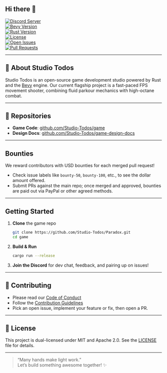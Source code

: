 ## Hi there 👋

[![Discord Server](https://dcbadge.limes.pink/api/server/https://discord.gg/gUhceNEt5A)](https://discord.gg/gUhceNEt5A)  
[![Bevy Version](https://img.shields.io/badge/Bevy-0.10-8f7efe?logo=bevy&logoColor=white)](https://bevyengine.org/)  
[![Rust Version](https://img.shields.io/badge/Rust-1.70-000?logo=rust&logoColor=white)](https://www.rust-lang.org/)  
[![License](https://img.shields.io/github/license/Studio-Todos/Paradox)](LICENSE)  
[![Open Issues](https://img.shields.io/github/issues/Studio-Todos/Paradox)](https://github.com/Studio-Todos/Paradox/issues)  
[![Pull Requests](https://img.shields.io/github/issues-pr/Studio-Todos/Paradox)](https://github.com/Studio-Todos/Paradox/pulls)

---

## 🚀 About Studio Todos 
Studio Todos is an open-source game development studio powered by Rust and the [Bevy](https://bevyengine.org/) engine. Our current flagship project is a fast-paced FPS movement shooter, combining fluid parkour mechanics with high-octane combat.

---

## 📂 Repositories
- **Game Code**: [github.com/Studio-Todos/game](https://github.com/Studio-Todos/game)  
- **Design Docs**: [github.com/Studio-Todos/game-design-docs](https://github.com/Studio-Todos/game-design-docs)

---

## Bounties
We reward contributors with USD bounties for each merged pull request!  
- Check issue labels like `bounty-50`, `bounty-100`, etc., to see the dollar amount offered.  
- Submit PRs against the main repo; once merged and approved, bounties are paid out via PayPal or other agreed methods.

---

## Getting Started
1. **Clone** the game repo  
   ```bash
   git clone https://github.com/Studio-Todos/Paradox.git
   cd game
   ```
2. **Build & Run**  
   ```bash
   cargo run --release
   ```
3. **Join the Discord** for dev chat, feedback, and pairing up on issues!

---

## 🤝 Contributing
- Please read our [Code of Conduct](CODE_OF_CONDUCT.md)  
- Follow the [Contribution Guidelines](CONTRIBUTING.md)  
- Pick an open issue, implement your feature or fix, then open a PR.

---

## 📜 License
This project is dual-licensed under MIT and Apache 2.0. See the [LICENSE](LICENSE) file for details.

---

> “Many hands make light work.”  
> Let’s build something awesome together! ✨
